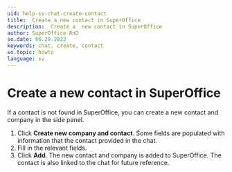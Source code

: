 ```yaml
---
uid: help-sv-chat-create-contact
title:  Create a new contact in SuperOffice
description:  Create a  new contact in SuperOffice
author: SuperOffice RnD
so.date: 06.29.2022
keywords: chat, create, contact
so.topic: howto
language: sv
---
```


# Create a new contact in SuperOffice

If a contact is not found in SuperOffice, you can create a new contact and company in the side panel.

1. Click **Create new company and contact**. Some fields are populated with information that the contact provided in the chat.
2. Fill in the relevant fields.
3. Click **Add**. The new contact and company is added to SuperOffice. The contact is also linked to the chat for future reference.

